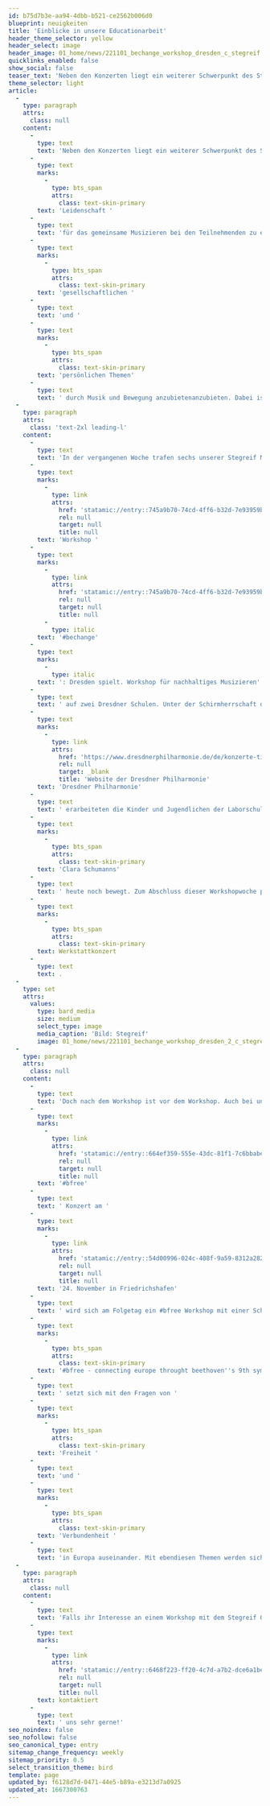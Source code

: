 ```yaml
---
id: b75d7b3e-aa94-4dbb-b521-ce2562b006d0
blueprint: neuigkeiten
title: 'Einblicke in unsere Educationarbeit'
header_theme_selector: yellow
header_select: image
header_image: 01_home/news/221101_bechange_workshop_dresden_c_stegreif.jpg
quicklinks_enabled: false
show_social: false
teaser_text: 'Neben den Konzerten liegt ein weiterer Schwerpunkt des Stegreif Orchesters auf der Arbeit in musikalischen Workshops. Ziel des umfassenden Bildungsansatzes ist es, die Leidenschaft für das gemeinsame Musizieren bei den Teilnehmenden zu entfesseln...'
theme_selector: light
article:
  -
    type: paragraph
    attrs:
      class: null
    content:
      -
        type: text
        text: 'Neben den Konzerten liegt ein weiterer Schwerpunkt des Stegreif Orchesters auf der Arbeit in musikalischen Workshops. Ziel des umfassenden Bildungsansatzes ist es, die '
      -
        type: text
        marks:
          -
            type: bts_span
            attrs:
              class: text-skin-primary
        text: 'Leidenschaft '
      -
        type: text
        text: 'für das gemeinsame Musizieren bei den Teilnehmenden zu entfesseln und Impulse zur künsterlischen Auseinandersetzung mit '
      -
        type: text
        marks:
          -
            type: bts_span
            attrs:
              class: text-skin-primary
        text: 'gesellschaftlichen '
      -
        type: text
        text: 'und '
      -
        type: text
        marks:
          -
            type: bts_span
            attrs:
              class: text-skin-primary
        text: 'persönlichen Themen'
      -
        type: text
        text: ' durch Musik und Bewegung anzubietenanzubieten. Dabei ist kein Workshop wie der andere, denn was dort konkret geschieht gestalten die Teilnehmenden maßgeblich mit. '
  -
    type: paragraph
    attrs:
      class: 'text-2xl leading-l'
    content:
      -
        type: text
        text: 'In der vergangenen Woche trafen sechs unserer Stegreif Musiker*innen  bei dem '
      -
        type: text
        marks:
          -
            type: link
            attrs:
              href: 'statamic://entry::745a9b70-74cd-4ff6-b32d-7e93959b04e6'
              rel: null
              target: null
              title: null
        text: 'Workshop '
      -
        type: text
        marks:
          -
            type: link
            attrs:
              href: 'statamic://entry::745a9b70-74cd-4ff6-b32d-7e93959b04e6'
              rel: null
              target: null
              title: null
          -
            type: italic
        text: '#bechange'
      -
        type: text
        marks:
          -
            type: italic
        text: ': Dresden spielt. Workshop für nachhaltiges Musizieren'
      -
        type: text
        text: ' auf zwei Dresdner Schulen. Unter der Schirmherrschaft der '
      -
        type: text
        marks:
          -
            type: link
            attrs:
              href: 'https://www.dresdnerphilharmonie.de/de/konzerte-tickets/kalenderprogramm/bechange-thinking/'
              rel: null
              target: _blank
              title: 'Website der Dresdner Philharmonie'
        text: 'Dresdner Philharmonie'
      -
        type: text
        text: ' erarbeiteten die Kinder und Jugendlichen der Laborschule und der 139. Grundschule wie Nachhaltigkeit klingt und die Musik '
      -
        type: text
        marks:
          -
            type: bts_span
            attrs:
              class: text-skin-primary
        text: 'Clara Schumanns'
      -
        type: text
        text: ' heute noch bewegt. Zum Abschluss dieser Workshopwoche päsentierten die Kinder gemeinsam mit den Musiker*innen von Stegreif die Ergebnisse ihrer Arbeit in einem '
      -
        type: text
        marks:
          -
            type: bts_span
            attrs:
              class: text-skin-primary
        text: Werkstattkonzert
      -
        type: text
        text: .
  -
    type: set
    attrs:
      values:
        type: bard_media
        size: medium
        select_type: image
        media_caption: 'Bild: Stegreif'
        image: 01_home/news/221101_bechange_workshop_dresden_2_c_stegreif.jpg
  -
    type: paragraph
    attrs:
      class: null
    content:
      -
        type: text
        text: 'Doch nach dem Workshop ist vor dem Workshop. Auch bei unserem nächsten '
      -
        type: text
        marks:
          -
            type: link
            attrs:
              href: 'statamic://entry::664ef359-555e-43dc-81f1-7c6bbabe2cd6'
              rel: null
              target: null
              title: null
        text: '#bfree'
      -
        type: text
        text: ' Konzert am '
      -
        type: text
        marks:
          -
            type: link
            attrs:
              href: 'statamic://entry::54d00996-024c-408f-9a59-8312a282ea07'
              rel: null
              target: null
              title: null
        text: '24. November in Friedrichshafen'
      -
        type: text
        text: ' wird sich am Folgetag ein #bfree Workshop mit einer Schulklasse anschließen. Stegreifs Konzertprogramm '
      -
        type: text
        marks:
          -
            type: bts_span
            attrs:
              class: text-skin-primary
        text: '#bfree - connecting europe throught beethoven''s 9th symphony'
      -
        type: text
        text: ' setzt sich mit den Fragen von '
      -
        type: text
        marks:
          -
            type: bts_span
            attrs:
              class: text-skin-primary
        text: 'Freiheit '
      -
        type: text
        text: 'und '
      -
        type: text
        marks:
          -
            type: bts_span
            attrs:
              class: text-skin-primary
        text: 'Verbundenheit '
      -
        type: text
        text: 'in Europa auseinander. Mit ebendiesen Themen werden sich auch die Teilnehmer*innen des Workshops in Friedrichshafen mit musikalischen Mittel und Bewegungselementen auseinandersetzen.'
  -
    type: paragraph
    attrs:
      class: null
    content:
      -
        type: text
        text: 'Falls ihr Interesse an einem Workshop mit dem Stegreif Orchester habt, '
      -
        type: text
        marks:
          -
            type: link
            attrs:
              href: 'statamic://entry::6468f223-ff20-4c7d-a7b2-dce6a1bef803'
              rel: null
              target: null
              title: null
        text: kontaktiert
      -
        type: text
        text: ' uns sehr gerne!'
seo_noindex: false
seo_nofollow: false
seo_canonical_type: entry
sitemap_change_frequency: weekly
sitemap_priority: 0.5
select_transition_theme: bird
template: page
updated_by: f6128d7d-0471-44e5-b89a-e3213d7a0925
updated_at: 1667300763
---
```

